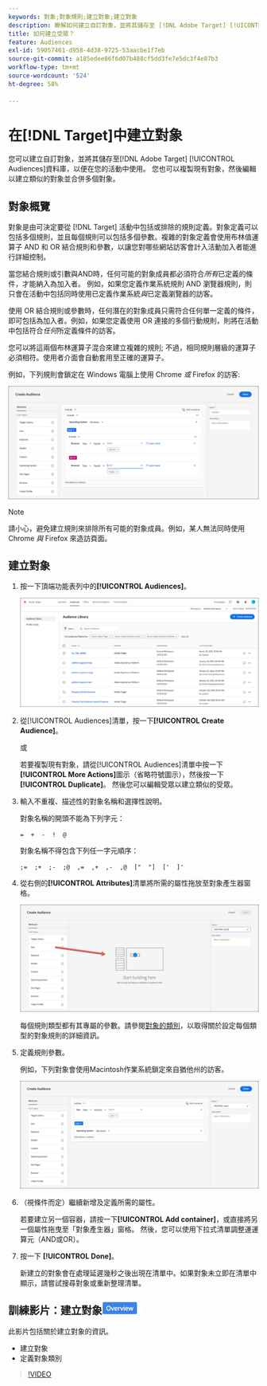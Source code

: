 ```yaml
---
keywords: 對象;對象規則;建立對象;建立對象
description: 瞭解如何建立自訂對象，並將其儲存至 [!DNL Adobe Target] [!UICONTROL Audiences]資料庫以用於活動。
title: 如何建立受眾？
feature: Audiences
exl-id: 59057461-d958-4d38-9725-53aacbe1f7eb
source-git-commit: a185edee86f6d07b488cf5dd3fe7e5dc3f4e87b3
workflow-type: tm+mt
source-wordcount: '524'
ht-degree: 58%

---
```


# 在[!DNL Target]中建立對象

您可以建立自訂對象，並將其儲存至[!DNL Adobe Target] [!UICONTROL Audiences]資料庫，以便在您的活動中使用。 您也可以複製現有對象，然後編輯以建立類似的對象並合併多個對象。

## 對象概覽

對象是由可決定要從 [!DNL Target] 活動中包括或排除的規則定義。對象定義可以包括多個規則，並且每個規則可以包括多個參數。複雜的對象定義會使用布林值運算子 AND 和 OR 結合規則和參數，以讓您對哪些網站訪客會計入活動加入者能進行詳細控制。

當您結合規則或引數與AND時，任何可能的對象成員都必須符合&#x200B;*所有*&#x200B;已定義的條件，才能納入為加入者。 例如，如果您定義作業系統規則 AND 瀏覽器規則，則只會在活動中包括同時使用已定義作業系統&#x200B;*與*&#x200B;已定義瀏覽器的訪客。

使用 OR 結合規則或參數時，任何潛在的對象成員只需符合任何單一定義的條件，即可包括為加入者。例如，如果您定義使用 OR 連接的多個行動規則，則將在活動中包括符合&#x200B;*任何*&#x200B;所定義條件的訪客。

您可以將這兩個布林運算子混合來建立複雜的規則; 不過，相同規則層級的運算子必須相符。使用者介面會自動套用至正確的運算子。

例如，下列規則會鎖定在 Windows 電腦上使用 Chrome *或* Firefox 的訪客:

![建立受眾](assets/audience_create.png)

>[!NOTE]
>
>請小心，避免建立規則來排除所有可能的對象成員。例如，某人無法同時使用 Chrome *與* Firefox 來造訪頁面。

## 建立對象

1. 按一下頂端功能表列中的&#x200B;**[!UICONTROL Audiences]**。

   ![受眾清單影像](assets/audiences_list.png)

1. 從[!UICONTROL Audiences]清單，按一下&#x200B;**[!UICONTROL Create Audience]**。

   或

   若要複製現有對象，請從[!UICONTROL Audiences]清單中按一下&#x200B;**[!UICONTROL More Actions]**&#x200B;圖示（省略符號圖示），然後按一下&#x200B;**[!UICONTROL Duplicate]**。 然後您可以編輯受眾以建立類似的受眾。

1. 輸入不重複、描述性的對象名稱和選擇性說明。

   對象名稱的開頭不能為下列字元：

   `=  +  -  !  @`

   對象名稱不得包含下列任一字元順序：

   `;=  ;+  ;-  ;@  ,=  ,+  ,-  ,@  ["  "]  ['  ]'`

1. 從右側的&#x200B;**[!UICONTROL Attributes]**&#x200B;清單將所需的屬性拖放至對象產生器窗格。

   ![拖放屬性](assets/drag-attribute.png)

   每個規則類型都有其專屬的參數。請參閱[對象的類別](/help/main/c-target/c-audiences/c-target-rules/target-rules.md#concept_E3A77E42F1644503A829B5107B20880D)，以取得關於設定每個類型的對象規則的詳細資訊。

1. 定義規則參數。

   例如，下列對象會使用Macintosh作業系統鎖定來自猶他州的訪客。

   ![猶他州/Macintosh對象](assets/adience-builder.png)

1. （視條件而定）繼續新增及定義所需的屬性。

   若要建立另一個容器，請按一下&#x200B;**[!UICONTROL Add container]**，或直接將另一個屬性拖曳至「對象產生器」窗格。 然後，您可以使用下拉式清單調整運運算元（AND或OR）。

1. 按一下 **[!UICONTROL Done]**。

   新建立的對象會在處理延遲幾秒之後出現在清單中。如果對象未立即在清單中顯示，請嘗試搜尋對象或重新整理清單。

## 訓練影片：建立對象![Overview badge](/help/main/assets/overview.png)

此影片包括關於建立對象的資訊。

* 建立對象
* 定義對象類別

>[!VIDEO](https://video.tv.adobe.com/v/17392)
